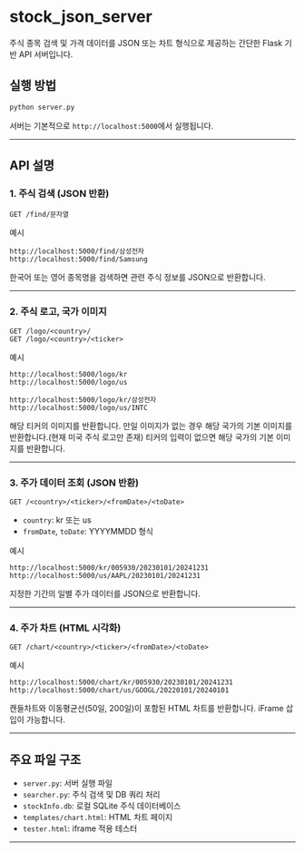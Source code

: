 # stock_json_server

주식 종목 검색 및 가격 데이터를 JSON 또는 차트 형식으로 제공하는 간단한 Flask 기반 API 서버입니다.

## 실행 방법

```bash
python server.py
```

서버는 기본적으로 `http://localhost:5000`에서 실행됩니다.

---

## API 설명

### 1. 주식 검색 (JSON 반환)

```
GET /find/문자열
```

예시  
```
http://localhost:5000/find/삼성전자  
http://localhost:5000/find/Samsung
```

한국어 또는 영어 종목명을 검색하면 관련 주식 정보를 JSON으로 반환합니다.

---
### 2. 주식 로고, 국가 이미지

```
GET /logo/<country>/
GET /logo/<country>/<ticker>
```

예시  
```
http://localhost:5000/logo/kr
http://localhost:5000/logo/us

http://localhost:5000/logo/kr/삼성전자  
http://localhost:5000/logo/us/INTC
```

해당 티커의 이미지를 반환합니다.
만일 이미지가 없는 경우 해당 국가의 기본 이미지를 반환합니다.(현재 미국 주식 로고만 존재)
티커의 입력이 없으면 해당 국가의 기본 이미지를 반환합니다.

---

### 3. 주가 데이터 조회 (JSON 반환)

```
GET /<country>/<ticker>/<fromDate>/<toDate>
```

- `country`: kr 또는 us  
- `fromDate`, `toDate`: YYYYMMDD 형식

예시  
```
http://localhost:5000/kr/005930/20230101/20241231  
http://localhost:5000/us/AAPL/20230101/20241231
```

지정한 기간의 일별 주가 데이터를 JSON으로 반환합니다.

---

### 4. 주가 차트 (HTML 시각화)

```
GET /chart/<country>/<ticker>/<fromDate>/<toDate>
```

예시  
```
http://localhost:5000/chart/kr/005930/20230101/20241231  
http://localhost:5000/chart/us/GOOGL/20220101/20240101
```

캔들차트와 이동평균선(50일, 200일)이 포함된 HTML 차트를 반환합니다. iFrame 삽입이 가능합니다.

---

## 주요 파일 구조

- `server.py`: 서버 실행 파일
- `searcher.py`: 주식 검색 및 DB 쿼리 처리
- `stockInfo.db`: 로컬 SQLite 주식 데이터베이스
- `templates/chart.html`: HTML 차트 페이지
- `tester.html`: iframe 적용 테스터

---